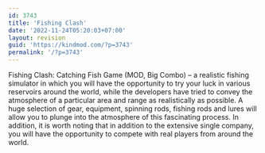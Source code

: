 ```yaml
---
id: 3743
title: 'Fishing Clash'
date: '2022-11-24T05:20:03+07:00'
layout: revision
guid: 'https://kindmod.com/?p=3743'
permalink: '/?p=3743'
---
```


Fishing Clash: Catching Fish Game (MOD, Big Combo) – a realistic fishing simulator in which you will have the opportunity to try your luck in various reservoirs around the world, while the developers have tried to convey the atmosphere of a particular area and range as realistically as possible. A huge selection of gear, equipment, spinning rods, fishing rods and lures will allow you to plunge into the atmosphere of this fascinating process. In addition, it is worth noting that in addition to the extensive single company, you will have the opportunity to compete with real players from around the world.